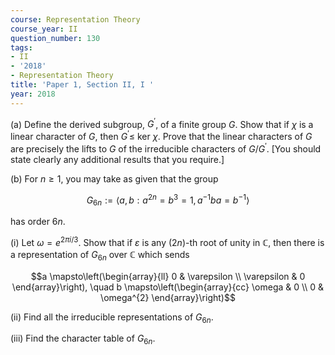 ```yaml
---
course: Representation Theory
course_year: II
question_number: 130
tags:
- II
- '2018'
- Representation Theory
title: 'Paper 1, Section II, I '
year: 2018
---
```




(a) Define the derived subgroup, $G^{\prime}$, of a finite group $G$. Show that if $\chi$ is a linear character of $G$, then $G^{\prime} \leqslant$ ker $\chi$. Prove that the linear characters of $G$ are precisely the lifts to $G$ of the irreducible characters of $G / G^{\prime}$. [You should state clearly any additional results that you require.]

(b) For $n \geqslant 1$, you may take as given that the group

$$G_{6 n}:=\left\langle a, b: a^{2 n}=b^{3}=1, a^{-1} b a=b^{-1}\right\rangle$$

has order $6 n$.

(i) Let $\omega=e^{2 \pi i / 3}$. Show that if $\varepsilon$ is any $(2 n)$-th root of unity in $\mathbb{C}$, then there is a representation of $G_{6 n}$ over $\mathbb{C}$ which sends

$$a \mapsto\left(\begin{array}{ll}
0 & \varepsilon \\
\varepsilon & 0
\end{array}\right), \quad b \mapsto\left(\begin{array}{cc}
\omega & 0 \\
0 & \omega^{2}
\end{array}\right)$$

(ii) Find all the irreducible representations of $G_{6 n}$.

(iii) Find the character table of $G_{6 n}$.